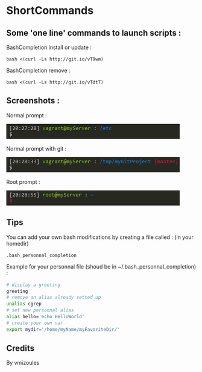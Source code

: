 ShortCommands
=============

Some 'one line' commands to launch scripts :
------------------

BashCompletion install or update :

    bash <(curl -Ls http://git.io/vT9wm)

BashCompletion remove :

	bash <(curl -Ls http://git.io/vTdtT)

Screenshots :
-------------

Normal prompt :


![Screenshot Prompt1](/screenshot/prompt1.jpg?raw=true "Normal prompt")


Normal prompt with git :


![Screenshot Prompt2](/screenshot/prompt2.jpg?raw=true "Normal prompt with git")


Root prompt :


![Screenshot Prompt3](/screenshot/prompt3.jpg?raw=true "Root prompt")



Tips
----

You can add your own bash modifications by creating a file called : (in your homedir)

	.bash_personnal_completion

Example for your personnal file (shoud be in ~/.bash_personnal_completion) :

```bash
# display a greeting
greeting
# remove an alias already setted up
unalias cgrep
# set new personnal alias
alias hello='echo HelloWorld'
# create your own var
export mydir='/home/myName/myFavoriteDir/'
```

Credits
-------

By vmizoules
